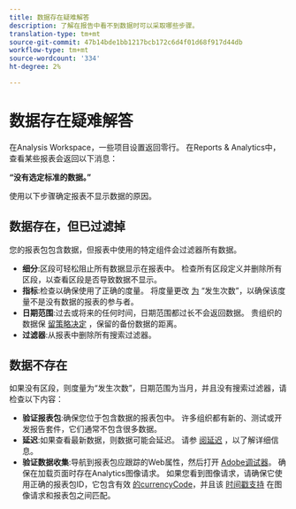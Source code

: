 ```yaml
---
title: 数据存在疑难解答
description: 了解在报告中看不到数据时可以采取哪些步骤。
translation-type: tm+mt
source-git-commit: 47b14bde1bb1217bcb172c6d4f01d68f917d44db
workflow-type: tm+mt
source-wordcount: '334'
ht-degree: 2%

---
```



# 数据存在疑难解答

在Analysis Workspace，一些项目设置返回零行。 在Reports &amp; Analytics中，查看某些报表会返回以下消息：

**“没有选定标准的数据。”**

使用以下步骤确定报表不显示数据的原因。

## 数据存在，但已过滤掉

您的报表包包含数据，但报表中使用的特定组件会过滤器所有数据。

* **细分**:区段可轻松阻止所有数据显示在报表中。 检查所有区段定义并删除所有区段，以查看区段是否导致数据不显示。
* **指标**:检查以确保使用了正确的度量。 将度量更改 [为](/help/components/metrics/occurrences.md) “发生次数”，以确保该度量不是没有数据的报表的参与者。
* **日期范围**:过去或将来的任何时间，日期范围都过长不会返回数据。 贵组织的数据保 [留策略决定](data-retention.md) ，保留的备份数据的距离。
* **过滤器**:从报表中删除所有搜索过滤器。

## 数据不存在

如果没有区段，则度量为“发生次数”，日期范围为当月，并且没有搜索过滤器，请检查以下内容：

* **验证报表包**:确保您位于包含数据的报表包中。 许多组织都有新的、测试或开发报告套件，它们通常不包含很多数据。
* **延迟**:如果查看最新数据，则数据可能会延迟。 请参 [阅延迟](latency.md) ，以了解详细信息。
* **验证数据收集**:导航到报表包应跟踪的Web属性，然后打开 [Adobe调试器](https://docs.adobe.com/content/help/zh-Hans/debugger/using/experience-cloud-debugger.html)。 确保在加载页面时存在Analytics图像请求。 如果您看到图像请求，请确保它使用正确的报表包ID，它包含有效 [的currencyCode](/help/implement/vars/config-vars/currencycode.md)，并且该 [时间戳支持](/help/implement/vars/page-vars/timestamp.md) 在图像请求和报表包之间匹配。
